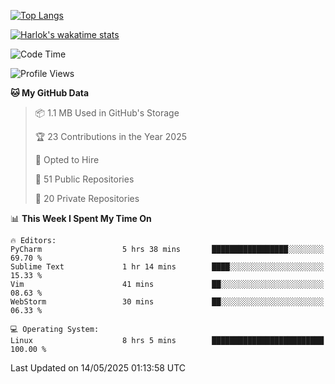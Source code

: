 [![Top Langs](https://github-readme-stats.vercel.app/api/top-langs/?username=remisiki&theme=dracula&layout=compact&hide=Jupyter%20Notebook,CSS,HTML&langs_count=10&exclude_repo=GMM-Demux-GUI)](https://github.com/anuraghazra/github-readme-stats)

[![Harlok's wakatime stats](https://github-readme-stats.vercel.app/api/wakatime?username=@remisiki&theme=dracula&layout=compact&langs_count=10&hide=other,html,css,text,json,markdown,jupyter)](https://github.com/anuraghazra/github-readme-stats)

<!--START_SECTION:waka-->
![Code Time](http://img.shields.io/badge/Code%20Time-997%20hrs%2010%20mins-blue)

![Profile Views](http://img.shields.io/badge/Profile%20Views-2-blue)

**🐱 My GitHub Data** 

> 📦 1.1 MB Used in GitHub's Storage 
 > 
> 🏆 23 Contributions in the Year 2025
 > 
> 💼 Opted to Hire
 > 
> 📜 51 Public Repositories 
 > 
> 🔑 20 Private Repositories 
 > 
📊 **This Week I Spent My Time On** 

```text
🔥 Editors: 
PyCharm                  5 hrs 38 mins       █████████████████░░░░░░░░   69.70 % 
Sublime Text             1 hr 14 mins        ████░░░░░░░░░░░░░░░░░░░░░   15.33 % 
Vim                      41 mins             ██░░░░░░░░░░░░░░░░░░░░░░░   08.63 % 
WebStorm                 30 mins             ██░░░░░░░░░░░░░░░░░░░░░░░   06.33 % 

💻 Operating System: 
Linux                    8 hrs 5 mins        █████████████████████████   100.00 % 
```


 Last Updated on 14/05/2025 01:13:58 UTC
<!--END_SECTION:waka-->
